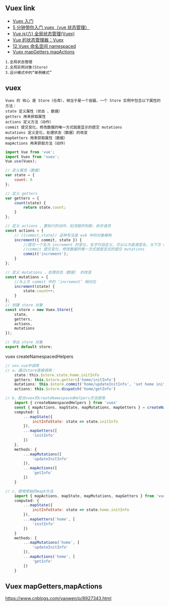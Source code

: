 ## Vuex link

-   [Vuex 入门](https://www.jianshu.com/p/b014ff74bdb6)
-   [5 分钟带你入门 vuex（vue 状态管理）](https://baijiahao.baidu.com/s?id=1618794879569468435&wfr=spider&for=pc)
-   [Vue.js(六) 全局状态管理(Vuex)](https://blog.csdn.net/vbirdbest/article/details/85289630)
-   [Vue 的状态管理器：Vuex](https://blog.csdn.net/u011068996/article/details/82215838)
-   [12.Vuex 命名空间 namespaced](https://blog.csdn.net/lzb348110175/article/details/89387495)
-   [Vuex mapGetters,mapActions](https://www.cnblogs.com/yaowen/p/8927343.html)

```
1.全局状态管理
2.全局实例对象(Store)
3.设计模式中的“单例模式”
```

## vuex

```
Vuex 的 核心 是 Store（仓库），相当于是一个容器，一个 Store 实例中包含以下属性的方法：
state 定义属性（状态 、数据）
getters 用来获取属性
actions 定义方法（动作）
commit 提交变化，修改数据的唯一方式就是显示的提交 mutations
mutations 定义变化，处理状态（数据）的改变
mapGetters 用来获取属性（数据）
mapActions 用来获取方法（动作）
```

```js
import Vue from 'vue';
import Vuex from 'vuex';
Vue.use(Vuex);

// 定义属性（数据）
var state = {
	count: 6
};

// 定义 getters
var getters = {
	count(state) {
		return state.count;
	}
};

// 定义 actions ，要执行的动作，如流程的判断、异步请求
const actions = {
	// ({commit,state}) 这种写法是 es6 中的对象解构
	increment({ commit, state }) {
		//提交一个名为 increment 的变化，名字可自定义，可以认为是类型名，与下方 mutations 中的 increment 对应
		//commit 提交变化，修改数据的唯一方式就是显式的提交 mutations
		commit('increment');
	}
};

// 定义 mutations ，处理状态（数据） 的改变
const mutations = {
	//与上方 commit 中的 ‘increment’ 相对应
	increment(state) {
		state.count++;
	}
};
// 创建 store 对象
const store = new Vuex.Store({
	state,
	getters,
	actions,
	mutations
});

// 导出 store 对象
export default store;
```

vuex createNamespacedHelpers

```js
// xxx.vue中调用
// a、通过store直接调用：
    state：this.$store.state.home.initInfo
    getters: this.$store.getters['home/initInfo']
    mutations: this.$store.commit('home/updateInitInfo', 'set home init info')
    actions: this.$store.dispatch('home/getInfo')

// b、配合vuex的createNamespacedHelpers方法使用
    import { createNamespacedHelpers } from 'vuex'
    const { mapActions, mapState, mapMutations, mapGetters } = createNamespacedHelpers('home')
    computed: {
        ...mapState({
            initInfoState: state => state.initInfo
        }),
        ...mapGetters([
            'initInfo'
        ])
    },
    methods: {
        ...mapMutations([
            'updateInitInfo'
        ]),
        ...mapActions([
            'getInfo'
        ])
    }

// c、使用原始的mapX方法
    import { mapActions, mapState, mapMutations, mapGetters } from 'vuex'
    computed: {
        ...mapState({
            initInfoState: state => state.home.initInfo
        }),
        ...mapGetters('home', [
            'initInfo'
        ])
    }
    methods: {
        ...mapMutations('home', [
            'updateInitInfo'
        ]),
        ...mapActions('home', [
            'getInfo'
        ])
    }
```

## Vuex mapGetters,mapActions

https://www.cnblogs.com/yaowen/p/8927343.html
